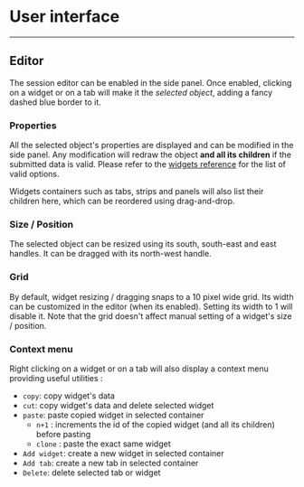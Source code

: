 # User interface


----

## Editor

The session editor can be enabled in the side panel. Once enabled, clicking on a widget or on a tab will make it the *selected object*, adding a fancy dashed blue border to it.


### Properties

All the selected object's properties are displayed and can be modified in the side panel. Any modification will redraw the object **and all its children** if the submitted data is valid. Please refer to the [widgets reference](widgets-generics.md) for the list of valid options.

Widgets containers such as tabs, strips and panels will also list their children here, which can be reordered using drag-and-drop.

### Size / Position

The selected object can be resized using its south, south-east and east handles. It can be dragged with its north-west handle.

### Grid

By default, widget resizing / dragging snaps to a 10 pixel wide grid. Its width can be customized in the editor (when its enabled). Setting its width to 1 will disable it. Note that the grid doesn't affect manual setting of a widget's size / position.

### Context menu

Right clicking on a widget or on a tab will also display a context menu providing useful utilities :

- `copy`: copy widget's data
- `cut`: copy widget's data and delete selected widget
- `paste`: paste copied widget in selected container
  - `n+1` : increments the id of the copied widget (and all its children) before pasting
  - `clone` : paste the exact same widget
- `Add widget`: create a new widget in selected container
- `Add tab`: create a new tab in selected container
- `Delete`: delete selected tab or widget
